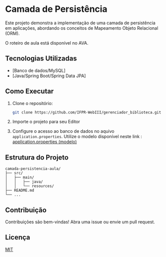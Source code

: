 # Camada de Persistência

Este projeto demonstra a implementação de uma camada de persistência em aplicações, abordando os conceitos de Mapeamento Objeto Relacional (ORM).

O roteiro de aula está disponível no AVA.



## Tecnologias Utilizadas

- [Banco de dados/MySQL]
- [Java/Spring Boot/Spring Data JPA]

## Como Executar

1. Clone o repositório:
    ```bash
    git clone https://github.com/IFPR-WebIII/gerenciador_biblioteca.git
    ```
2. Importe o projeto para seu Editor

3. Configure o acesso ao banco de dados no aquivo `application.properties`. Utilize o modelo disponível neste link
: [application.properties (modelo)](https://gist.github.com/jeffersonchaves/8ee03b602d150013c76caffdfc1e244c)



## Estrutura do Projeto

```
camada-persistencia-aula/
├── src/
│   ├── main/
│   │   ├── java/
│   │   └── resources/
├── README.md
└── ...
```

## Contribuição

Contribuições são bem-vindas! Abra uma issue ou envie um pull request.

## Licença

[MIT](LICENSE)
